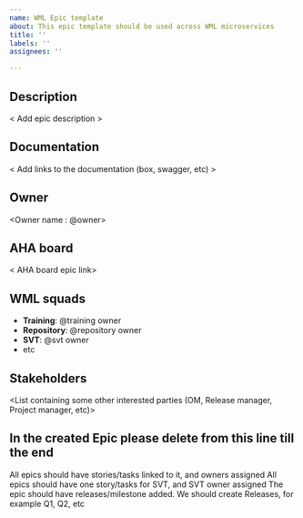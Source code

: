 ```yaml
---
name: WML Epic template
about: This epic template should be used across WML microservices
title: ''
labels: ''
assignees: ''

---
```


## Description

< Add epic description >

## Documentation
< Add links to the documentation (box, swagger, etc) >

## Owner
<Owner name : @owner>

## AHA board

< AHA board epic link>

## WML squads
<Add squads involved in the epic and the owner for the feature  on each squad>

- **Training**: @training owner
- **Repository**: @repository owner
- **SVT**: @svt owner
- etc

## Stakeholders
<List containing some other interested parties (OM, Release manager, Project manager, etc)>

## **In the created Epic please delete from this line till the end**
All epics should have stories/tasks linked to it, and owners assigned 
All epics should have one story/tasks for SVT, and SVT owner assigned
The epic should have releases/milestone added. We should create Releases, for example Q1, Q2, etc
